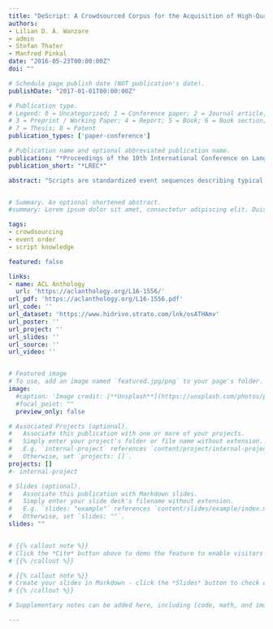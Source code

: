 ```yaml
---
title: "DeScript: A Crowdsourced Corpus for the Acquisition of High-Quality Script Knowledge"
authors:
- Lilian D. A. Wanzare
- admin
- Stefan Thater
- Manfred Pinkal
date: "2016-05-23T00:00:00Z"
doi: ""

# Schedule page publish date (NOT publication's date).
publishDate: "2017-01-01T00:00:00Z"

# Publication type.
# Legend: 0 = Uncategorized; 1 = Conference paper; 2 = Journal article;
# 3 = Preprint / Working Paper; 4 = Report; 5 = Book; 6 = Book section;
# 7 = Thesis; 8 = Patent
publication_types: ['paper-conference']

# Publication name and optional abbreviated publication name.
publication: "*Proceedings of the 10th International Conference on Language Resources and Evaluation*"
publication_short: "*LREC*"

abstract: "Scripts are standardized event sequences describing typical everyday activities, which play an important role in the computational modeling of cognitive abilities (in particular for natural language processing). We present a large-scale crowdsourced collection of explicit linguistic descriptions of script-specific event sequences (40 scenarios with 100 sequences each). The corpus is enriched with crowdsourced alignment annotation on a subset of the event descriptions, to be used in future work as seed data for automatic alignment of event descriptions (for example via clustering). The event descriptions to be aligned were chosen among those expected to have the strongest corrective effect on the clustering algorithm. The alignment annotation was evaluated against a gold standard of expert annotators. The resulting database of partially-aligned script-event descriptions provides a sound empirical basis for inducing high-quality script knowledge, as well as for any task involving alignment and paraphrase detection of events"


# Summary. An optional shortened abstract.
#summary: Lorem ipsum dolor sit amet, consectetur adipiscing elit. Duis posuere tellus ac convallis placerat. Proin tincidunt magna sed ex sollicitudin condimentum.

tags:
- crowdsourcing
- event order
- script knowledge

featured: false

links:
- name: ACL Anthology
  url: 'https://aclanthology.org/L16-1556/'
url_pdf: 'https://aclanthology.org/L16-1556.pdf'
url_code: ''
url_dataset: 'https://www.hidrive.strato.com/lnk/osATHAmv'
url_poster: ''
url_project: ''
url_slides: ''
url_source: ''
url_video: ''


# Featured image
# To use, add an image named `featured.jpg/png` to your page's folder.
image:
  #caption: 'Image credit: [**Unsplash**](https://unsplash.com/photos/pLCdAaMFLTE)'
  #focal_point: ""
  preview_only: false

# Associated Projects (optional).
#   Associate this publication with one or more of your projects.
#   Simply enter your project's folder or file name without extension.
#   E.g. `internal-project` references `content/project/internal-project/index.md`.
#   Otherwise, set `projects: []`.
projects: []
#- internal-project

# Slides (optional).
#   Associate this publication with Markdown slides.
#   Simply enter your slide deck's filename without extension.
#   E.g. `slides: "example"` references `content/slides/example/index.md`.
#   Otherwise, set `slides: ""`.
slides: ""


# {{% callout note %}}
# Click the *Cite* button above to demo the feature to enable visitors to import publication metadata into their reference management software.
# {{% /callout %}}

# {{% callout note %}}
# Create your slides in Markdown - click the *Slides* button to check out the example.
# {{% /callout %}}

# Supplementary notes can be added here, including [code, math, and images](https://wowchemy.com/docs/writing-markdown-latex/).

---
```

